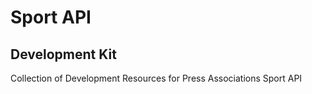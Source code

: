 # Sport API
## Development Kit
Collection of Development Resources for Press Associations Sport API
